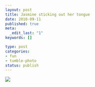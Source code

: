 ```yaml
--- 
layout: post
title: Jasmine sticking out her tongue
date: 2010-09-11
published: true
meta: 
  _edit_last: "1"
keywords: []

type: post
categories: 
- fun
- tumble-photo
status: publish
---
```

[![](http://liblab.net/andyeick/files/2010/09/My-Photo-Strip-8078135133-225x300.jpg)](http://media.eick.us/2010/09/My-Photo-Strip-8078135133.jpg)
